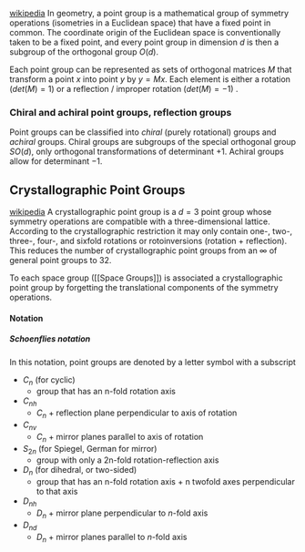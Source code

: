[wikipedia](https://en.wikipedia.org/wiki/Point_group)
In geometry, a point group is a mathematical group of symmetry operations (isometries in a Euclidean space) that have a fixed point in common. The coordinate origin of the Euclidean space is conventionally taken to be a fixed point, and every point group in dimension $d$ is then a subgroup of the orthogonal group $O(d)$.

Each point group can be represented as sets of orthogonal matrices $M$ that transform a point $x$ into point $y$ by $y = Mx$. Each element is either a rotation ($det(M) = 1$) or a reflection / improper rotation ($det(M)=-1$) .
### Chiral and achiral point groups, reflection groups
Point groups can be classified into _chiral_ (purely rotational) groups and _achiral_ groups. Chiral groups are subgroups of the special orthogonal group $SO(d)$, only orthogonal transformations of determinant $+1$. Achiral groups allow for determinant $-1$. 
## Crystallographic Point Groups
[wikipedia](https://en.wikipedia.org/wiki/Crystallographic_point_group#:~:text=In%20Schoenflies%20notation%2C%20point%20groups,to%20the%20axis%20of%20rotation.)
A crystallographic point group is a $d=3$ point group whose symmetry operations are compatible with a three-dimensional lattice. According to the crystallographic restriction it may only contain one-, two-, three-, four-, and sixfold rotations or rotoinversions (rotation + reflection). This reduces the number of crystallographic point groups from an $\infty$ of general point groups to 32. 

To each space group ([[Space Groups]]) is associated a crystallographic point group by forgetting the translational components of the symmetry operations. 
#### Notation
##### Schoenflies notation
In this notation, point groups are denoted by a letter symbol with a subscript
- $C_n$ (for cyclic)
	- group that has an n-fold rotation axis
- $C_{nh}$ 
	- $C_n$ + reflection plane perpendicular to axis of rotation
- $C_{nv}$ 
	- $C_n$ + mirror planes parallel to axis of rotation
- $S_{2n}$ (for Spiegel, German for mirror)
	- group with only a 2n-fold rotation-reflection axis
- $D_n$ (for dihedral, or two-sided)
	- group that has an n-fold rotation axis + n twofold axes perpendicular to that axis
- $D_{nh}$
	- $D_n$ + mirror plane perpendicular to $n$-fold axis
- $D_{nd}$
	- $D_n$ + mirror planes parallel to $n$-fold axis

